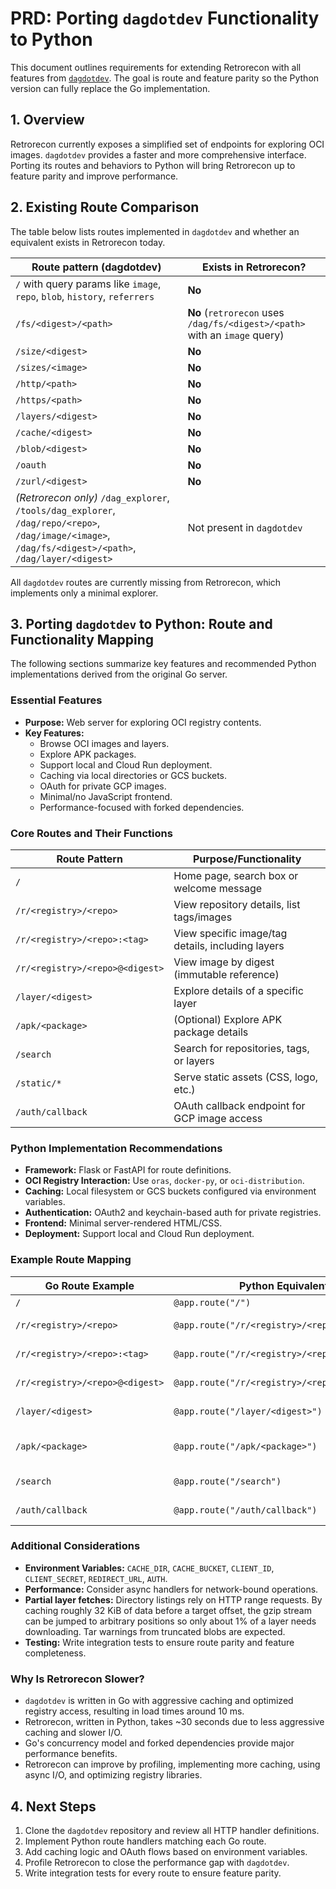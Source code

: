 # PRD: Porting `dagdotdev` Functionality to Python

This document outlines requirements for extending Retrorecon with all features from [`dagdotdev`](https://github.com/jonjohnsonjr/dagdotdev). The goal is route and feature parity so the Python version can fully replace the Go implementation.

## 1. Overview

Retrorecon currently exposes a simplified set of endpoints for exploring OCI images. `dagdotdev` provides a faster and more comprehensive interface. Porting its routes and behaviors to Python will bring Retrorecon up to feature parity and improve performance.

## 2. Existing Route Comparison

The table below lists routes implemented in `dagdotdev` and whether an equivalent exists in Retrorecon today.

| Route pattern (dagdotdev) | Exists in Retrorecon? |
|---------------------------|-----------------------|
| `/` with query params like `image`, `repo`, `blob`, `history`, `referrers` | **No** |
| `/fs/<digest>/<path>` | **No** (`retrorecon` uses `/dag/fs/<digest>/<path>` with an `image` query) |
| `/size/<digest>` | **No** |
| `/sizes/<image>` | **No** |
| `/http/<path>` | **No** |
| `/https/<path>` | **No** |
| `/layers/<digest>` | **No** |
| `/cache/<digest>` | **No** |
| `/blob/<digest>` | **No** |
| `/oauth` | **No** |
| `/zurl/<digest>` | **No** |
| *(Retrorecon only)* `/dag_explorer`, `/tools/dag_explorer`, `/dag/repo/<repo>`, `/dag/image/<image>`, `/dag/fs/<digest>/<path>`, `/dag/layer/<digest>` | Not present in `dagdotdev` |

All `dagdotdev` routes are currently missing from Retrorecon, which implements only a minimal explorer.

## 3. Porting `dagdotdev` to Python: Route and Functionality Mapping

The following sections summarize key features and recommended Python implementations derived from the original Go server.

### Essential Features

- **Purpose:** Web server for exploring OCI registry contents.
- **Key Features:**
  - Browse OCI images and layers.
  - Explore APK packages.
  - Support local and Cloud Run deployment.
  - Caching via local directories or GCS buckets.
  - OAuth for private GCP images.
  - Minimal/no JavaScript frontend.
  - Performance-focused with forked dependencies.

### Core Routes and Their Functions

| Route Pattern | Purpose/Functionality |
| --- | --- |
| `/` | Home page, search box or welcome message |
| `/r/<registry>/<repo>` | View repository details, list tags/images |
| `/r/<registry>/<repo>:<tag>` | View specific image/tag details, including layers |
| `/r/<registry>/<repo>@<digest>` | View image by digest (immutable reference) |
| `/layer/<digest>` | Explore details of a specific layer |
| `/apk/<package>` | (Optional) Explore APK package details |
| `/search` | Search for repositories, tags, or layers |
| `/static/*` | Serve static assets (CSS, logo, etc.) |
| `/auth/callback` | OAuth callback endpoint for GCP image access |

### Python Implementation Recommendations

- **Framework:** Flask or FastAPI for route definitions.
- **OCI Registry Interaction:** Use `oras`, `docker-py`, or `oci-distribution`.
- **Caching:** Local filesystem or GCS buckets configured via environment variables.
- **Authentication:** OAuth2 and keychain-based auth for private registries.
- **Frontend:** Minimal server-rendered HTML/CSS.
- **Deployment:** Support local and Cloud Run deployment.

### Example Route Mapping

| Go Route Example | Python Equivalent | Description |
| --- | --- | --- |
| `/` | `@app.route("/")` | Home page |
| `/r/<registry>/<repo>` | `@app.route("/r/<registry>/<repo>")` | Repo details |
| `/r/<registry>/<repo>:<tag>` | `@app.route("/r/<registry>/<repo>:<tag>")` | Image/tag details |
| `/r/<registry>/<repo>@<digest>` | `@app.route("/r/<registry>/<repo>@<digest>")` | Image by digest |
| `/layer/<digest>` | `@app.route("/layer/<digest>")` | Layer details |
| `/apk/<package>` | `@app.route("/apk/<package>")` | APK package details |
| `/search` | `@app.route("/search")` | Search endpoint |
| `/auth/callback` | `@app.route("/auth/callback")` | OAuth callback |

### Additional Considerations

- **Environment Variables:** `CACHE_DIR`, `CACHE_BUCKET`, `CLIENT_ID`, `CLIENT_SECRET`, `REDIRECT_URL`, `AUTH`.
- **Performance:** Consider async handlers for network-bound operations.
- **Partial layer fetches:** Directory listings rely on HTTP range requests. By caching roughly 32 KiB of data before a target offset, the gzip stream can be jumped to arbitrary positions so only about 1% of a layer needs downloading. Tar warnings from truncated blobs are expected.
- **Testing:** Write integration tests to ensure route parity and feature completeness.

### Why Is Retrorecon Slower?

- `dagdotdev` is written in Go with aggressive caching and optimized registry access, resulting in load times around 10 ms.
- Retrorecon, written in Python, takes ~30 seconds due to less aggressive caching and slower I/O.
- Go's concurrency model and forked dependencies provide major performance benefits.
- Retrorecon can improve by profiling, implementing more caching, using async I/O, and optimizing registry libraries.

## 4. Next Steps

1. Clone the `dagdotdev` repository and review all HTTP handler definitions.
2. Implement Python route handlers matching each Go route.
3. Add caching logic and OAuth flows based on environment variables.
4. Profile Retrorecon to close the performance gap with `dagdotdev`.
5. Write integration tests for every route to ensure feature parity.

